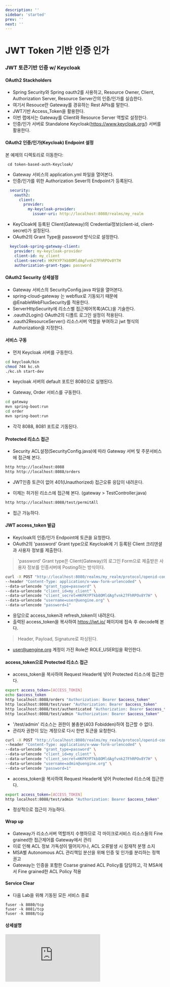 ```yaml
---
description: ''
sidebar: 'started'
prev: ''
next: ''
---
```


# JWT Token 기반 인증 인가

### JWT 토큰기반 인증 w/ Keycloak

#### OAuth2 Stackholders
- Spring Security와 Spring oauth2를 사용하고, Resource Owner, Client, Authorization Server, Resource Server간의 인증/인가를 실습한다.
- 여기서 Resouce란 Gateway를 경유하는 Rest APIs를 말한다. 
- JWT기반 Access_Token을 활용한다.
- 이번 랩에서는 Gateway를 Client와 Resource Server 역할로 설정한다. 
- 인증/인가 서버로 Standalone Keycloak(https://www.keycloak.org/) 서버를 활용한다.


#### OAuth2 인증/인가(Keycloak) Endpoint 설정

본 예제의 디렉토리로 이동한다:
```
 cd token-based-auth-Keycloak/
```

- Gateway 서비스의 application.yml 파일을 열어본다.
- 인증/인가를 위한 Authorization Sever의 Endpoint가 등록된다.
```yaml
  security:
    oauth2:
      client:
        provider:
          my-keycloak-provider:
            issuer-uri: http://localhost:8080/realms/my_realm
```

- KeyCloak에 등록된 Client(Gateway)의 Credential정보(client-id, client-secret)가 설정된다.
- OAuth2의 Grant Type을 password 방식으로 설정한다.
```yaml
  keycloak-spring-gateway-client:
    provider: my-keycloak-provider
    client-id: my_client
    client-secret: HKFKYP7kb8OMldAgfvnk27FhRPOv8Y7H
    authorization-grant-type: password
```

#### OAuth2 Security 상세설정
- Gateway 서비스의 SecurityConfig.java 파일을 열어본다.
- spring-cloud-gateway 는 webflux로 기동되기 때문에 @EnableWebFluxSecurity를 적용한다.
- ServerHttpSecurity에  리소스별  접근제어목록(ACL)을 기술한다.
- .oauth2Login() OAuth2의 디폴트 로그인 설정이 적용된다.
- .oauth2ResourceServer() 리소스서버 역할을 부여하고 jwt 형식의 Authorization을 지정한다.


#### 서비스 구동

- 먼저 Keycloak 서버를 구동한다.
```sh
cd keycloak/bin
chmod 744 kc.sh
./kc.sh start-dev
```

- keycloak 서버의 default 포트인 8080으로 실행된다.

- Gateway, Order 서비스를 구동한다.
```sh
cd gateway
mvn spring-boot:run
cd order
mvn spring-boot:run
```
- 각각 8088, 8081 포트로 기동된다.


#### Protected 리소스 접근
- Security ACL설정(SecurityConfig.java)에 따라 Gateway 서버 및 주문서비스에 접근해 본다.
```sh
http http://localhost:8088
http http://localhost:8088/orders
```
- JWT인증 토큰이 없어 401(Unauthorized) 접근오류 응답이 내려온다.

- 이제는 허가된 리소스에 접근해 본다. (gateway > TestController.java)
```sh
http http://localhost:8088/test/permitAll
```
- 접근 가능하다. 


#### JWT access_token 발급

- Keycloak의 인증/인가 Endpoint에 토큰을 요청한다.
- OAuth2의 'password' Grant type으로 Keycloak에 기 등록된 Client 크리덴셜과 사용자 정보를 제출한다.
> 'password' Grant type은 Client(Gateway)의 로그인 Form으로 제출받은 사용자 정보를 인증서버에 Posting하는 방식이다.
```sh
curl -X POST "http://localhost:8080/realms/my_realm/protocol/openid-connect/token" \
--header "Content-Type: application/x-www-form-urlencoded" \
--data-urlencode "grant_type=password" \
--data-urlencode "client_id=my_client" \
--data-urlencode "client_secret=HKFKYP7kb8OMldAgfvnk27FhRPOv8Y7H" \
--data-urlencode "username=user@uengine.org" \
--data-urlencode "password=1" 
```

- 응답으로 access_token과 refresh_token이 내려온다.
- 출력된 access_token을 복사하여 https://jwt.io/ 페이지에 접속 후 decode해 본다.
> Header, Payload, Signature로 파싱된다.	
- user@uengine.org 계정이 가진 Role은 ROLE_USER임을 확인한다.


#### access_token으로 Protected 리소스 접근
- access_token을 복사하여 Request Header에 넣어 Protected 리소스에 접근한다.
```sh
export access_token=[ACCESS_TOKEN]
echo $access_token
http localhost:8088/orders "Authorization: Bearer $access_token"
http localhost:8088/test/user "Authorization: Bearer $access_token"
http localhost:8088/test/authenticated "Authorization: Bearer $access_token"
http localhost:8088/test/admin "Authorization: Bearer $access_token"
```

- '/test/admin' 리소스는 권한이 불충분(403 Fobidden)하여 접근할 수 없다.
- 관리자 권한이 있는 계정으로 다시 한번 토큰을 요청한다.

```sh
curl -X POST "http://localhost:8080/realms/my_realm/protocol/openid-connect/token" \
--header "Content-Type: application/x-www-form-urlencoded" \
--data-urlencode "grant_type=password" \
--data-urlencode "client_id=my_client" \
--data-urlencode "client_secret=HKFKYP7kb8OMldAgfvnk27FhRPOv8Y7H" \
--data-urlencode "username=admin@uengine.org" \
--data-urlencode "password=1" 
``` 

- access_token을 복사하여 Request Header에 넣어 Protected 리소스에 접근한다.
```sh
export access_token=[ACCESS_TOKEN]
http localhost:8088/test/admin "Authorization: Bearer $access_token"
```

- 정상적으로 접근이 가능하다.


#### Wrap up
- Gateway가 리소스서버 역할까지 수행하므로 각 마이크로서비스 리소스들의 Fine grained한 접근제어를 Gateway에서 관리
- 이로 인해 ACL 정보 가독성이 떨어지거나, ACL 오류발생 시 잠재적 분쟁 소지
- MSA별 Autonomous ACL 관리책임 분산을 위해 인증 및 인가를 분리하는 정책 권고
- Gateway는 인증을 포함한 Coarse grained ACL Policy를 담당하고, 각 MSA에서 Fine grained한 ACL Policy 적용


#### Service Clear
- 다음 Lab을 위해 기동된 모든 서비스 종료

```
fuser -k 8080/tcp
fuser -k 8081/tcp
fuser -k 8088/tcp
```

#### 상세설명
<div class="video-container">
	<iframe src="https://www.youtube.com/embed/dsUW_JTvqIA" frameborder="0" crolling="no" frameborder="none" allowfullscreen=""></iframe>
</div>